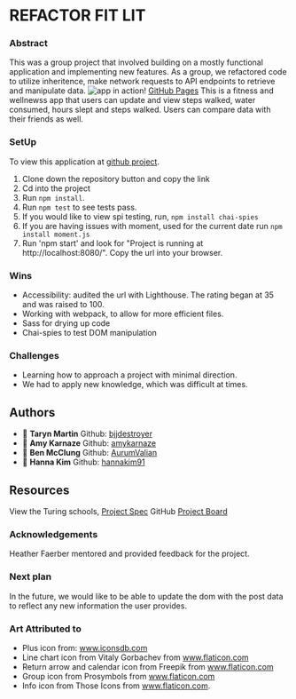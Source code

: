# REFACTOR FIT LIT
### Abstract
This was a group project that involved building on a mostly functional application and implementing new features. As a group, we refactored code to utilize inheritence, make network requests to API endpoints to retrieve and manipulate data.
![app in action!](https://media.giphy.com/media/llrwzm74KiEk8O1D1v/giphy.gif)
[GitHub Pages](http://amykarnaze.github.io/FitLit2Legit2Quit)
This is a fitness and wellnewss app that users can update and view steps walked, water consumed, hours slept and steps walked. Users can compare data with their friends as well.
### SetUp
To view this application at [github project](https://github.com/amykarnaze/FitLit2Legit2Quit).
1) Clone down the repository button and copy the link
2) Cd into the project
3) Run `npm install`.
4) Run `npm test` to see tests pass.
5) If you would like to view spi testing, run, `npm install chai-spies`
6) If you are having issues with moment, used for the current date run `npm install moment.js`
7) Run 'npm start' and look for  "Project is running at http://localhost:8080/". Copy the url into your browser.
### Wins
* Accessibility: audited the url with Lighthouse. The rating began at 35 and was raised to 100.
* Working with webpack, to allow for more efficient files.
* Sass for drying up code
* Chai-spies to test DOM manipulation
### Challenges
* Learning how to approach a project with minimal direction.
* We had to apply new knowledge, which was difficult at times.
## Authors

- :bust_in_silhouette: **Taryn Martin** Github: [bjjdestroyer](https://github.com/bjjdestroyer)
- :bust_in_silhouette: **Amy Karnaze** Github: [amykarnaze](https://github.com/amykarnaze/bon-appetit/commits?author=relyt4me)
- :bust_in_silhouette: **Ben McClung** Github: [AurumValian](https://github.com/AurumValian)
- :bust_in_silhouette: **Hanna Kim** Github: [hannakim91](https://github.com/hannakim91)

## Resources
View the Turing schools, [Project Spec](https://frontend.turing.io/projects/module-2/refactor-tractor.html)
GitHub [Project Board](https://github.com/amykarnaze/FitLit2Legit2Quit/projects/1)
### Acknowledgements
Heather Faerber mentored and provided feedback for the project.
### Next plan
In the future, we would like to be able to update the dom with the post data to reflect any new information the user provides.
### Art Attributed to
* Plus icon from: www.iconsdb.com 
* Line chart icon from Vitaly Gorbachev from www.flaticon.com 
* Return arrow and calendar icon from Freepik from www.flaticon.com 
* Group icon from Prosymbols from www.flaticon.com 
* Info icon from Those Icons from www.flaticon.com.
